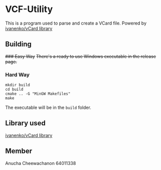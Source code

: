 # VCF-Utility
This is a program used to parse and create a VCard file. Powered by [ivanenko/vCard library](https://github.com/ivanenko/vCard)

## Building
~~### Easy Way~~
~~There's a ready to use Windows executable in the release page.~~

### Hard Way
```
mkdir build
cd build
cmake .. -G "MinGW Makefiles"
make
```
The executable will be in the `build` folder.

## Library used
[ivanenko/vCard library](https://github.com/ivanenko/vCard)

## Member
Anucha Cheewachanon 64011338
